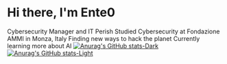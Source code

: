 # Hi there, I'm Ente0
Cybersecurity Manager and IT Perish
Studied Cybersecurity at Fondazione AMMI in Monza, Italy
Finding new ways to hack the planet
Currently learning more about AI
[![Anurag's GitHub stats-Dark](https://github-readme-stats.vercel.app/api?username=ente0v1&show_icons=true&theme=merko#gh-dark-mode-only)](https://github.com/anuraghazra/github-readme-stats#gh-dark-mode-only)
[![Anurag's GitHub stats-Light](https://github-readme-stats.vercel.app/api?username=ente0v1&show_icons=true&theme=tokyonight#gh-light-mode-only)](https://github.com/anuraghazra/github-readme-stats#gh-light-mode-only)
